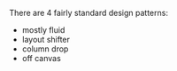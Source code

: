 There are 4 fairly standard design patterns:
* mostly fluid
* layout shifter
* column drop
* off canvas

